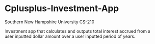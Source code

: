 # Cplusplus-Investment-App
Southern New Hampshire University CS-210

Investment app that calculates and outputs total interest accrued from a user inputted dollar amount 
over a user inputted period of years.

